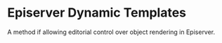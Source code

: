 # Episerver Dynamic Templates

A method if allowing editorial control over object rendering in Episerver.
